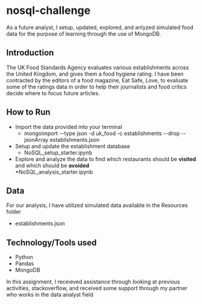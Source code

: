 # nosql-challenge
 
As a future analyst, I setup, updated, explored, and anlyzed simulated food data for the purpose of learning through the use of MongoDB.

## **Introduction**<br/>
The UK Food Standards Agency evaluates various establishments across the United Kingdom, and gives them a food hygiene rating. I have been contracted by the editors of a food magazine, Eat Safe, Love, to evaluate some of the ratings data in order to help their journalists and food critics decide where to focus future articles.

## **How to Run** <br/>
* Import the data provided into your terminal <br/>
  * mongoimport --type json -d uk_food -c establishments --drop --jsonArray establishments.json <br/>
* Setup and update the establishment database <br/>
  * NoSQL_setup_starter.ipynb <br/>
* Explore and analyze the data to find which restaurants should be **visited** and which should be **avoided** <br/>
  *NoSQL_analysis_starter.ipynb  <br/>

## **Data**
For our analysis, I have utilized simulated data available in the Resources folder <br/>
   * establishments.json <br/>

## **Technology/Tools used**
* Python <br/>
* Pandas <br/>
* MongoDB <br/>

In this assignment, I receieved assistance through looking at previous activities, stackoverflow, and received some support through my partner who works in the data analyst field
